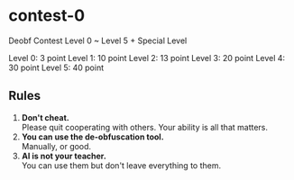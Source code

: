 # contest-0
Deobf Contest Level 0 ~ Level 5 + Special Level

Level 0: 3 point
Level 1: 10 point
Level 2: 13 point
Level 3: 20 point
Level 4: 30 point
Level 5: 40 point

## Rules
1. **Don't cheat.**  
   Please quit cooperating with others. 
   Your ability is all that matters.
2. **You can use the de-obfuscation tool.**  
   Manually, or good.
3. **AI is not your teacher.**  
   You can use them but don't leave everything to them.
